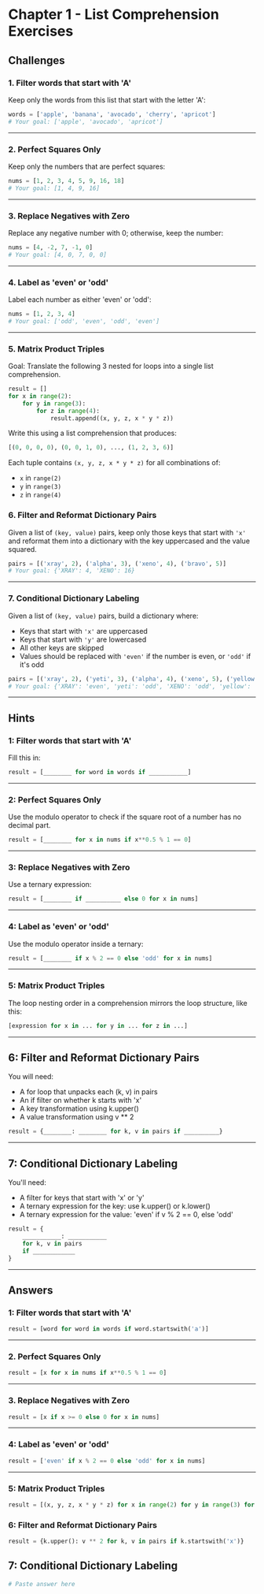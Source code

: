 # Chapter 1 - List Comprehension Exercises

## Challenges

### 1. Filter words that start with 'A'

Keep only the words from this list that start with the letter 'A':

```python
words = ['apple', 'banana', 'avocado', 'cherry', 'apricot']
# Your goal: ['apple', 'avocado', 'apricot']
````

---

### 2. Perfect Squares Only

Keep only the numbers that are perfect squares:

```python
nums = [1, 2, 3, 4, 5, 9, 16, 18]
# Your goal: [1, 4, 9, 16]
```

---

### 3. Replace Negatives with Zero

Replace any negative number with 0; otherwise, keep the number:

```python
nums = [4, -2, 7, -1, 0]
# Your goal: [4, 0, 7, 0, 0]
```

---

### 4. Label as 'even' or 'odd'

Label each number as either 'even' or 'odd':

```python
nums = [1, 2, 3, 4]
# Your goal: ['odd', 'even', 'odd', 'even']
```

---

### 5. Matrix Product Triples

Goal: Translate the following 3 nested for loops into a single list comprehension.

```python
result = []
for x in range(2):
    for y in range(3):
        for z in range(4):
            result.append((x, y, z, x * y * z))
```

Write this using a list comprehension that produces:

```python
[(0, 0, 0, 0), (0, 0, 1, 0), ..., (1, 2, 3, 6)]
```

Each tuple contains `(x, y, z, x * y * z)` for all combinations of:

* `x` in `range(2)`
* `y` in `range(3)`
* `z` in `range(4)`

### 6. Filter and Reformat Dictionary Pairs

Given a list of `(key, value)` pairs, keep only those keys that start with `'x'` and reformat them into a dictionary with the key uppercased and the value squared.

```python
pairs = [('xray', 2), ('alpha', 3), ('xeno', 4), ('bravo', 5)]
# Your goal: {'XRAY': 4, 'XENO': 16}
```

---

### 7. Conditional Dictionary Labeling

Given a list of `(key, value)` pairs, build a dictionary where:
- Keys that start with `'x'` are uppercased
- Keys that start with `'y'` are lowercased
- All other keys are skipped
- Values should be replaced with `'even'` if the number is even, or `'odd'` if it's odd

```python
pairs = [('xray', 2), ('yeti', 3), ('alpha', 4), ('xeno', 5), ('yellow', 8)]
# Your goal: {'XRAY': 'even', 'yeti': 'odd', 'XENO': 'odd', 'yellow': 'even'}
```

---

## Hints

### 1: Filter words that start with 'A'

Fill this in:

```python
result = [________ for word in words if ___________]
```

---

### 2: Perfect Squares Only

Use the modulo operator to check if the square root of a number has no decimal part.

```python
result = [________ for x in nums if x**0.5 % 1 == 0]
```

---

### 3: Replace Negatives with Zero

Use a ternary expression:

```python
result = [________ if __________ else 0 for x in nums]
```

---

### 4: Label as 'even' or 'odd'

Use the modulo operator inside a ternary:

```python
result = [________ if x % 2 == 0 else 'odd' for x in nums]
```

---

### 5: Matrix Product Triples

The loop nesting order in a comprehension mirrors the loop structure, like this:

```python
[expression for x in ... for y in ... for z in ...]
```

---

## 6: Filter and Reformat Dictionary Pairs

You will need:

- A for loop that unpacks each (k, v) in pairs
- An if filter on whether k starts with 'x'
- A key transformation using k.upper()
- A value transformation using v ** 2

```python
result = {________: ________ for k, v in pairs if __________}
```

---

## 7: Conditional Dictionary Labeling

You'll need:

- A filter for keys that start with 'x' or 'y'
- A ternary expression for the key: use k.upper() or k.lower()
- A ternary expression for the value: 'even' if v % 2 == 0, else 'odd'

```python
result = {
    ___________: ___________
    for k, v in pairs
    if ____________
}
```

---

## Answers

### 1: Filter words that start with 'A'

```python
result = [word for word in words if word.startswith('a')]
```

---

### 2. Perfect Squares Only

```python
result = [x for x in nums if x**0.5 % 1 == 0]
```

---

### 3. Replace Negatives with Zero

```python
result = [x if x >= 0 else 0 for x in nums]
```

---

### 4: Label as 'even' or 'odd'

```python
result = ['even' if x % 2 == 0 else 'odd' for x in nums]
```

---

### 5: Matrix Product Triples

```python
result = [(x, y, z, x * y * z) for x in range(2) for y in range(3) for z in range(4)]
```

### 6: Filter and Reformat Dictionary Pairs

```python
result = {k.upper(): v ** 2 for k, v in pairs if k.startswith('x')}
```

## 7: Conditional Dictionary Labeling

```python
# Paste answer here
```
